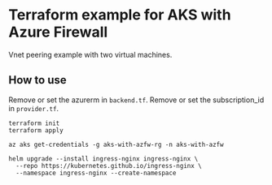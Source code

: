 # Terraform example for AKS with Azure Firewall

Vnet peering example with two virtual machines.

## How to use

Remove or set the azurerm in `backend.tf`.
Remove or set the subscription_id in `provider.tf`.

```shell
terraform init
terraform apply

az aks get-credentials -g aks-with-azfw-rg -n aks-with-azfw

helm upgrade --install ingress-nginx ingress-nginx \
  --repo https://kubernetes.github.io/ingress-nginx \
  --namespace ingress-nginx --create-namespace
```

